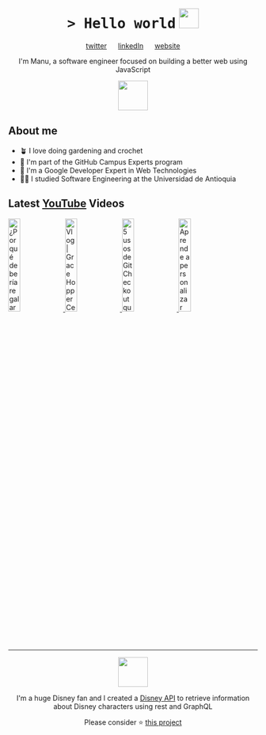 <h1 align="center">
    <tt>> Hello world</tt>
    <img src="https://media.giphy.com/media/mGcNjsfWAjY5AEZNw6/giphy.gif" width=40 /> 
</h1>

<p align="center">
    <a href="https://twitter.com/ManuCastrillonM">twitter</a>
    <img src="https://media4.giphy.com/media/U6GL20Vz7uX0Wtp46i/giphy.gif" width=15>
    <a href="https://www.linkedin.com/in/manuelacastrillon/">linkedIn</a>
    <img src="https://media4.giphy.com/media/U6GL20Vz7uX0Wtp46i/giphy.gif" width=15>
    <a href="https://www.manuela.dev/">website</a>
</p>

<p align="center">
    I'm Manu, a software engineer focused on building a better web using JavaScript
</p>

<p align="center">
    <img src="https://media1.giphy.com/media/eHjrC6X9zDIMI0alnP/giphy.gif" width=60>
</p>

<h2> About me </h2>
<ul>
    <li>🪴 I love doing gardening and crochet</li>
    <li>🚩 I'm part of the GitHub Campus Experts program</li>
    <li>🌟 I'm a Google Developer Expert in Web Technologies</li>
    <li>👩‍🎓 I studied Software Engineering at the Universidad de Antioquia</li>
</ul>

<h2> Latest <a href="https://youtube.com/manucastrillon?sub_confirmation=1" target="_blank">YouTube</a> Videos </h2>

<a href="https://www.youtube.com/watch?v=jiyWwygLAZo" target="_blank">
  <img width="22%" src="https://i.ytimg.com/vi/jiyWwygLAZo/mqdefault.jpg" alt="¿Por qué debería regalar mi proyecto Open Source? | KubeCon + CloudNativeCon Europe 2023 Vlog">
</a>
<a href="https://www.youtube.com/watch?v=CzMJIRWpOXk" target="_blank">
  <img width="22%" src="https://i.ytimg.com/vi/CzMJIRWpOXk/mqdefault.jpg" alt="Vlog | Grace Hopper Celebration 2023 - ¿Que consejo te darías cuando estabas iniciando en tech?">
</a>
<a href="https://www.youtube.com/watch?v=G4ASAq3vn4k" target="_blank">
  <img width="22%" src="https://i.ytimg.com/vi/G4ASAq3vn4k/mqdefault.jpg" alt="5 usos de Git Checkout que probablemente no conocías">
</a>
<a href="https://www.youtube.com/watch?v=Za5Gw5B0eU4" target="_blank">
  <img width="22%" src="https://i.ytimg.com/vi/Za5Gw5B0eU4/mqdefault.jpg" alt="Aprende a personalizar el log de Git">
</a>

<hr>
<p align="center">
    <img src="https://media3.giphy.com/media/Me7PBESMDoWyzSN9M9/giphy.gif" width=60>
</p>

<p align="center">I'm a huge Disney fan and I created a <a href="https://github.com/ManuCastrillonM/disney-api">Disney API</a> to retrieve information about Disney characters using rest and GraphQL</p>

<p align="center">Please consider ⭐️ <a href="https://github.com/ManuCastrillonM/disney-api">this project</a></p>
